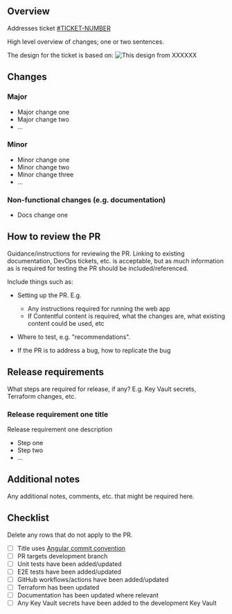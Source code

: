 ## Overview

Addresses ticket [#TICKET-NUMBER](example.com)

High level overview of changes; one or two sentences.

The design for the ticket is based on:
![This design from XXXXXX](screenshot-of-design.png)

## Changes

### Major

- Major change one
- Major change two
- ...

### Minor

- Minor change one
- Minor change two
- Minor change three
- ...

### Non-functional changes (e.g. documentation)

- Docs change one

## How to review the PR

Guidance/instructions for reviewing the PR. Linking to existing documentation, DevOps tickets, etc. is acceptable, but as much information as is required for testing the PR should be included/referenced.

Include things such as:
- Setting up the PR. E.g.
  - Any instructions required for running the web app
  - If Contentful content is required, what the changes are, what existing content could be used, etc

- Where to test, e.g. "recommendations".
- If the PR is to address a bug, how to replicate the bug

## Release requirements

What steps are required for release, if any? E.g. Key Vault secrets, Terraform changes, etc.

### Release requirement one title

Release requirement one description

- Step one
- Step two
- ...

## Additional notes

Any additional notes, comments, etc. that might be required here.

## Checklist

Delete any rows that do not apply to the PR.

- [ ] Title uses [Angular commit convention](https://www.conventionalcommits.org/en/v1.0.0/)
- [ ] PR targets development branch
- [ ] Unit tests have been added/updated
- [ ] E2E tests have been added/updated
- [ ] GitHub workflows/actions have been added/updated
- [ ] Terraform has been updated
- [ ] Documentation has been updated where relevant
- [ ] Any Key Vault secrets have been added to the development Key Vault
